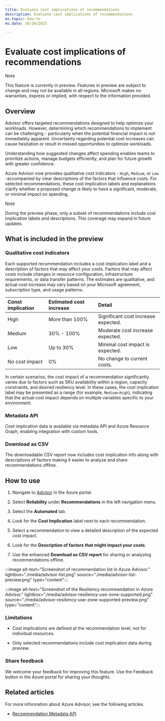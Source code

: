 ```yaml
---
title: Evaluate cost implications of recommendations
description: Evaluate cost implications of recommendations
ms.topic: how-to
ms.date: 10/20/2025

---
```


# Evaluate cost implications of recommendations

> [!NOTE]
> This feature is currently in preview. Features in preview are subject to change and may not be available in all regions. Microsoft makes no warranties, express or implied, with respect to the information provided.

## Overview

Advisor offers targeted recommendations designed to help optimize your workloads. However, determining which recommendations to implement can be challenging - particularly when the potential financial impact is not immediately apparent. Uncertainty regarding potential cost increases can cause hesitation or result in missed opportunities to optimize workloads.

Understanding how suggested changes affect spending enables teams to prioritize actions, manage budgets efficiently, and plan for future growth with greater confidence.

Azure Advisor now provides qualitative cost indicators - `High`, `Medium`, or `Low` -accompanied by clear descriptions of the factors that influence costs. For selected recommendations, these cost implication labels and explanations clarify whether a proposed change is likely to have a significant, moderate, or minimal impact on spending. 

> [!NOTE]
> During the preview phase, only a subset of recommendations include cost implication labels and descriptions. This coverage may expand in future updates.

## What is included in the preview

### Qualitative cost indicators

Each supported recommendation includes a cost implication label and a description of factors that may affect your costs. Factors that may affect costs include changes in resource configuration, infrastructure requirements, or data transfer patterns. The estimates are qualitative, and actual cost increase may vary based on your Microsoft agreement, subscription type, and usage patterns.

| Const implication | Estimated cost increase | Detail |
|:--- |:--- |:--- |
| High | More than 100% | Significant cost increase expected. |
| Medium | 30% - 100% | Moderate cost increase expected. |
| Low | Up to 30% | Minimal cost impact is expected. |
| No cost impact | 0% | No change to current costs. |

In certain scenarios, the cost impact of a recommendation significantly varies due to factors such as SKU availability within a region, capacity constraints, and desired resiliency level. In these cases, the cost implication label may be presented as a range (for example, `Medium–High`), indicating that the actual cost impact depends on multiple variables specific to your environment.

### Metadata API

Cost implication data is available via metadata API and Azure Resource Graph, enabling integration with custom tools.

### Download as CSV

The downloadable CSV report now includes cost implication info along with descriptions of factors making it easier to analyze and share recommendations offline.

## How to use

1.  Navigate to [Advisor](https://portal.azure.com/#view/Microsoft_Azure_Expert) in the Azure portal.

1.  Select **Reliability** under **Recommendations** in the left navigation menu.

1.  Select the **Automated** tab.

1.  Look for the **Cost Implication** label next to each recommendation.

1.  Select a recommendation to view a detailed description of the expected cost impact.

1.  Look for the **Description of factors that might impact your costs**.

1.  Use the enhanced **Download as CSV report** for sharing or analyzing recommendations offline.

:::image alt-text="Screenshot of recommendation list in Azure Advisor." lightbox="./media/advisor-list.png" source="./media/advisor-list-preview.png" type="content":::

:::image alt-text="Screenshot of the Resiliency recommendation in Azure Advisor." lightbox="./media/advisor-resiliency-use-zone-supported.png" source="./media/advisor-resiliency-use-zone-supported-preview.png" type="content":::

### Limitations

*   Cost implications are defined at the recommendation level, not for individual resources.

*   Only selected recommendations include cost implication data during preview.

### Share feedback

We welcome your feedback for improving this feature. Use the Feedback button in the Azure portal for sharing your thoughts.

## Related articles

For more information about Azure Advisor, see the following articles.

*   [Recommendation Metadata API](/rest/api/advisor/recommendation-metadata "Recommendation Metadata | Resource Manager | Azure Advisor REST API | Microsoft Learn")
